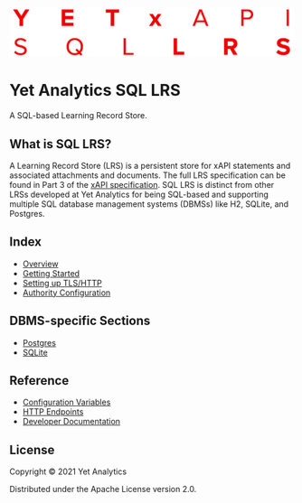 ![SQL LRS Logo](doc/images/doc_logo.png)

# Yet Analytics SQL LRS

A SQL-based Learning Record Store.

## What is SQL LRS?

A Learning Record Store (LRS) is a persistent store for xAPI statements and associated attachments and documents. The full LRS specification can be found in Part 3 of the [xAPI specification](https://github.com/adlnet/xAPI-Spec/blob/master/xAPI-Communication.md). SQL LRS is distinct from other LRSs developed at Yet Analytics for being SQL-based and supporting multiple SQL database management systems (DBMSs) like H2, SQLite, and Postgres.

## Index

- [Overview](doc/overview.md)
- [Getting Started](doc/startup.md)
- [Setting up TLS/HTTP](doc/https.md)
- [Authority Configuration](doc/authority.md)

## DBMS-specific Sections

- [Postgres](doc/postgres.md)
- [SQLite](doc/sqlite.md)

## Reference

- [Configuration Variables](doc/env_vars.md)
- [HTTP Endpoints](doc/endpoints.md)
- [Developer Documentation](doc/dev.md)

## License

Copyright © 2021 Yet Analytics

Distributed under the Apache License version 2.0.
